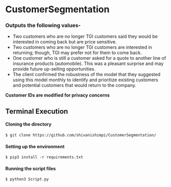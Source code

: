 # CustomerSegmentation

### Outputs the following values- 
* Two customers who are no longer TGI customers said they would be interested in coming back but are price sensitive.
* Two customers who are no longer TGI customers are interested in returning; though, TGI may prefer not for them to come back.
* One customer who is still a customer asked for a quote to another line of insurance products (automobile). This was a pleasant surprise and may provide future up-selling opportunities.
* The client confirmed the robustness of the model that they suggested using this model monthly to identify and prioritize existing customers and potential customers that would return to the company.

**Customer IDs are modified for privacy concerns**

## Terminal Execution

#### Cloning the directory
```
$ git clone https://github.com/shivanishimpi/CustomerSegmentation/
```

#### Setting up the environment

```
$ pip3 install -r requirements.txt
```

#### Running the script files 

```
$ python3 Script.py
```
